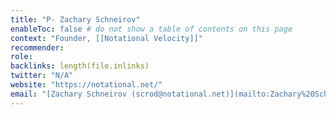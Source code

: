 ```yaml
---
title: "P- Zachary Schneirov"
enableToc: false # do not show a table of contents on this page
context: "Founder, [[Notational Velocity]]"
recommender:
role:
backlinks: length(file.inlinks) 
twitter: "N/A"
website: "https://notational.net/"
email: "[Zachary Schneirov (scrod@notational.net)](mailto:Zachary%20Schneirov%3Cscrod@notational.net%3E)"
---
```


